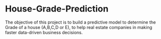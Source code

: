 # House-Grade-Prediction
The objective of this project is to build a predictive model to determine the Grade of a house (A,B,C,D or E), to help real estate companies in making faster data-driven business decisions. 
